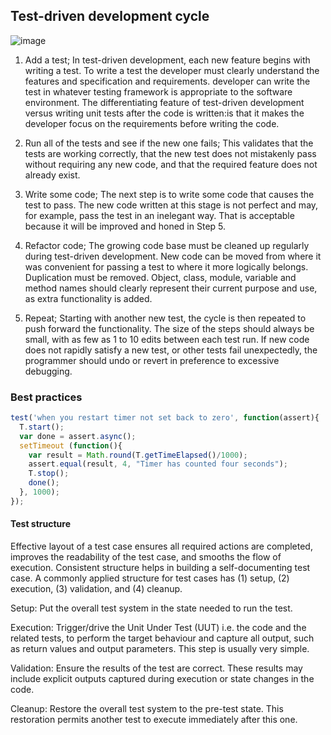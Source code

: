 ## Test-driven development cycle

![image](https://cloud.githubusercontent.com/assets/12072531/10015287/464f94b2-6117-11e5-8b48-19e8ddbc0bb3.png)


1. Add a test;
In test-driven development, each new feature begins with writing a test. To write a test the developer must clearly understand the features and specification and requirements.
developer can write the test in whatever testing framework is appropriate to the software environment. The differentiating feature of test-driven development versus writing unit tests after the code is written:is that it makes the developer focus on the requirements before writing the code.

2. Run all of the tests and see if the new one fails;
This validates that the tests are working correctly, that the new test does not mistakenly pass without requiring any new code, and that the required feature does not already exist.

3. Write some code;
The next step is to write some code that causes the test to pass. The new code written at this stage is not perfect and may, for example, pass the test in an inelegant way. That is acceptable because it will be improved and honed in Step 5.

4. Refactor code;
The growing code base must be cleaned up regularly during test-driven development. New code can be moved from where it was convenient for passing a test to where it more logically belongs. Duplication must be removed. Object, class, module, variable and method names should clearly represent their current purpose and use, as extra functionality is added.

5. Repeat;
Starting with another new test, the cycle is then repeated to push forward the functionality. The size of the steps should always be small, with as few as 1 to 10 edits between each test run. If new code does not rapidly satisfy a new test, or other tests fail unexpectedly, the programmer should undo or revert in preference to excessive debugging.

### Best practices

```javascript
test('when you restart timer not set back to zero', function(assert){
  T.start();
  var done = assert.async();
  setTimeout (function(){
    var result = Math.round(T.getTimeElapsed()/1000);
    assert.equal(result, 4, "Timer has counted four seconds");
    T.stop();
    done();
  }, 1000);
});
```

#### Test structure

Effective layout of a test case ensures all required actions are completed, improves the readability of the test case, and smooths the flow of execution. Consistent structure helps in building a self-documenting test case. A commonly applied structure for test cases has (1) setup, (2) execution, (3) validation, and (4) cleanup.

Setup: Put the overall test system in the state needed to run the test.

Execution: Trigger/drive the Unit Under Test (UUT) i.e. the code and the related tests, to perform the target behaviour and capture all output, such as return values and output parameters. This step is usually very simple.

Validation: Ensure the results of the test are correct. These results may include explicit outputs captured during execution or state changes in the code.

Cleanup: Restore the overall test system to the pre-test state. This restoration permits another test to execute immediately after this one.
